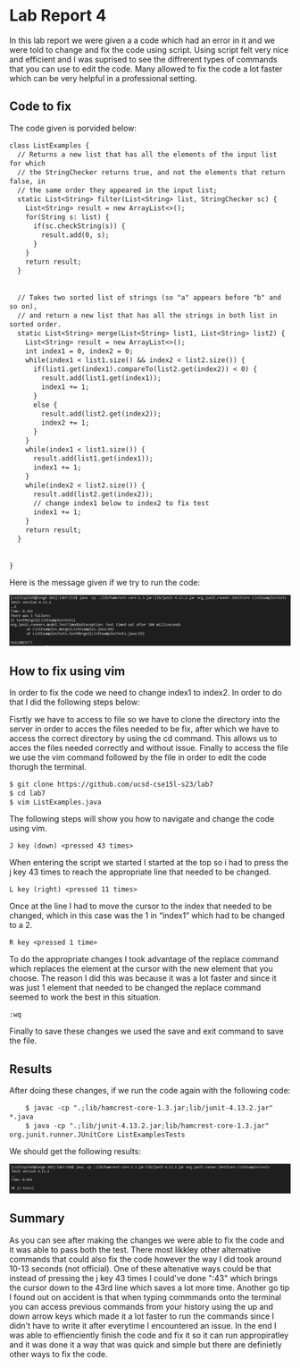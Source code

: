 # Lab Report 4
In this lab report we were given a a code which had an error in it and we were told to change and fix the code using script. Using script felt very nice 
and efficient and I was suprised to see the diffrerent types of commands that you can use to edit the code. Many allowed to fix the code a lot faster which 
can be very helpful in a professional setting. 

## Code to fix
The code given is porvided below:
    
    class ListExamples {   
      // Returns a new list that has all the elements of the input list for which
      // the StringChecker returns true, and not the elements that return false, in
      // the same order they appeared in the input list;
      static List<String> filter(List<String> list, StringChecker sc) {
        List<String> result = new ArrayList<>();
        for(String s: list) {
          if(sc.checkString(s)) {
            result.add(0, s);
          }
        }
        return result;
      }
    
    
      // Takes two sorted list of strings (so "a" appears before "b" and so on),
      // and return a new list that has all the strings in both list in sorted order.
      static List<String> merge(List<String> list1, List<String> list2) {
        List<String> result = new ArrayList<>();
        int index1 = 0, index2 = 0;
        while(index1 < list1.size() && index2 < list2.size()) {
          if(list1.get(index1).compareTo(list2.get(index2)) < 0) {
            result.add(list1.get(index1));
            index1 += 1;
          }
          else {
            result.add(list2.get(index2));
            index2 += 1;
          }
        }
        while(index1 < list1.size()) {
          result.add(list1.get(index1));
          index1 += 1;
        }
        while(index2 < list2.size()) {
          result.add(list2.get(index2));
          // change index1 below to index2 to fix test
          index1 += 1;
        }
        return result;
      }
    
    
    }
Here is the message given if we try to run the code:

![Image](lab7-fail2.png)

## How to fix using vim

In order to fix the code we need to change index1 to index2. In order to do that I did the following steps below:

Fisrtly we have to access to file so we have to clone the directory into the server in order to acces the files needed to be fix, after which we have to access the correct directory by using the cd command.
This allows us to acces the files needed correctly and without issue. Finally to access the file we use the vim command followed by the file in order to edit the code thorugh the terminal.

    $ git clone https://github.com/ucsd-cse15l-s23/lab7
    $ cd lab7
    $ vim ListExamples.java

The following steps will show you how to navigate and change the code using vim.
  
    J key (down) <pressed 43 times>

When entering the script we started I started at the top so i had to press the j key 43 times to reach the appropriate line that needed to be changed.

    L key (right) <pressed 11 times>

Once at the line I had to move the cursor to the index that needed to be changed, which in this case was the 1 in “index1” which had to be changed to a 2.

    R key <pressed 1 time>

To do the appropriate changes I took advantage of the replace command which replaces the element at the cursor with the new element that you choose. 
The reason I did this was because it was a lot faster and since it was just 1 element that needed to be changed the replace command seemed to work the best in 
this situation.

    :wq

Finally to save these changes we used the save and exit command to save the file.

## Results
After doing these changes, if we run the code again with the following code:

        $ javac -cp ".;lib/hamcrest-core-1.3.jar;lib/junit-4.13.2.jar" *.java
        $ java -cp ".;lib/junit-4.13.2.jar;lib/hamcrest-core-1.3.jar" org.junit.runner.JUnitCore ListExamplesTests

We should get the following results:

![Image](lab7-pass.png)

## Summary
As you can see after making the changes we were able to fix the code and it was able to pass both the test. There most likkley other alternative commands that 
could also fix the code however the way I did took around 10-13 seconds (not official). One of these altenative ways could be that instead of pressing the j key
43 times I could've done ":43" which brings the cursor down to the 43rd line which saves a lot more time. Another go tip I found out on accident is that when 
typing commmands onto the terminal you can access previous commands from your history using the up and down arrow keys which made it a lot faster to run the 
commands since I didn't have to write it after everytime I encountered an issue. In the end I was able to effienciently finish the code and fix it so it can run 
appropiratley and it was done it a way that was quick and simple but there are definietly other ways to fix the code.
